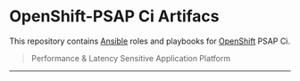 # OpenShift-PSAP Ci Artifacs

This repository contains [Ansible](https://www.ansible.com/) roles and
playbooks for [OpenShift](https://www.openshift.com/) PSAP Ci.

> Performance & Latency Sensitive Application Platform 

---
